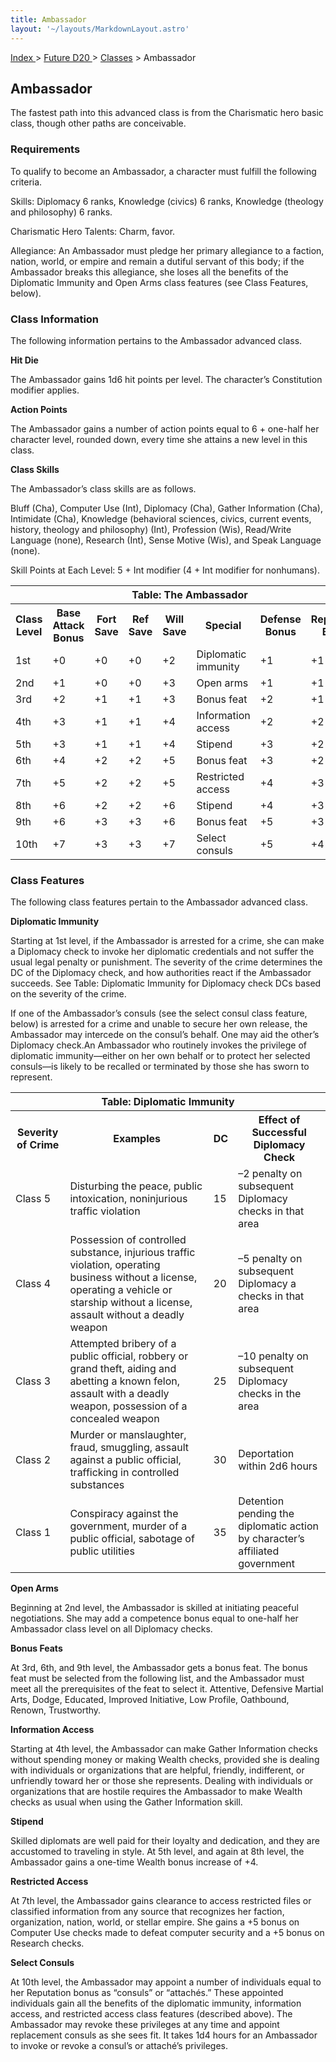 ```yaml
---
title: Ambassador
layout: '~/layouts/MarkdownLayout.astro'
---
```


[ Index ](/) > [ Future D20 ](/future.d20.srd) > [Classes](/future.d20.srd/classes) > Ambassador

## Ambassador

The fastest path into this advanced class is from the Charismatic hero basic
class, though other paths are conceivable.

### Requirements

To qualify to become an Ambassador, a character must fulfill the following
criteria.

Skills: Diplomacy 6 ranks, Knowledge (civics) 6 ranks, Knowledge (theology and
philosophy) 6 ranks.

Charismatic Hero Talents: Charm, favor.

Allegiance: An Ambassador must pledge her primary allegiance to a faction,
nation, world, or empire and remain a dutiful servant of this body; if the
Ambassador breaks this allegiance, she loses all the benefits of the
Diplomatic Immunity and Open Arms class features (see Class Features, below).

### Class Information

The following information pertains to the Ambassador advanced class.

**Hit Die**

The Ambassador gains 1d6 hit points per level. The character’s Constitution
modifier applies.

**Action Points**

The Ambassador gains a number of action points equal to 6 + one-half her
character level, rounded down, every time she attains a new level in this
class.

**Class Skills**

The Ambassador’s class skills are as follows.

Bluff (Cha), Computer Use (Int), Diplomacy (Cha), Gather Information (Cha),
Intimidate (Cha), Knowledge (behavioral sciences, civics, current events,
history, theology and philosophy) (Int), Profession (Wis), Read/Write Language
(none), Research (Int), Sense Motive (Wis), and Speak Language (none).

Skill Points at Each Level: 5 + Int modifier (4 + Int modifier for nonhumans).


<table> <tr><th colspan="9">Table: The Ambassador</th></tr> <tr><th>Class Level</th><th>Base Attack Bonus</th><th>Fort Save</th><th>Ref Save</th><th>Will Save</th><th>Special</th><th>Defense Bonus</th><th>Reputation Bonus</th></tr> <tr><td>1st</td><td>+0</td><td>+0</td><td>+0</td><td>+2</td><td>Diplomatic immunity</td><td>+1</td><td>+1</td></tr> <tr class="shaded"><td>2nd</td><td>+1</td><td>+0</td><td>+0</td><td>+3</td><td>Open arms</td><td>+1</td><td>+1</td></tr> <tr><td>3rd</td><td>+2</td><td>+1</td><td>+1</td><td>+3</td><td>Bonus feat</td><td>+2</td><td>+1</td></tr> <tr class="shaded"><td>4th</td><td>+3</td><td>+1</td><td>+1</td><td>+4</td><td>Information access</td><td>+2</td><td>+2</td></tr> <tr><td>5th</td><td>+3</td><td>+1</td><td>+1</td><td>+4</td><td>Stipend</td><td>+3</td><td>+2</td></tr> <tr class="shaded"><td>6th</td><td>+4</td><td>+2</td><td>+2</td><td>+5</td><td>Bonus feat</td><td>+3</td><td>+2</td></tr> <tr><td>7th</td><td>+5</td><td>+2</td><td>+2</td><td>+5</td><td>Restricted access</td><td>+4</td><td>+3</td></tr> <tr class="shaded"><td>8th</td><td>+6</td><td>+2</td><td>+2</td><td>+6</td><td>Stipend</td><td>+4</td><td>+3</td></tr> <tr><td>9th</td><td>+6</td><td>+3</td><td>+3</td><td>+6</td><td>Bonus feat</td><td>+5</td><td>+3</td></tr> <tr class="shaded"><td>10th</td><td>+7</td><td>+3</td><td>+3</td><td>+7</td><td>Select consuls</td><td>+5</td><td>+4</td></tr> </table>



### Class Features

The following class features pertain to the Ambassador advanced class.

**Diplomatic Immunity**

Starting at 1st level, if the Ambassador is arrested for a crime, she can make
a Diplomacy check to invoke her diplomatic credentials and not suffer the
usual legal penalty or punishment. The severity of the crime determines the DC
of the Diplomacy check, and how authorities react if the Ambassador succeeds.
See Table: Diplomatic Immunity for Diplomacy check DCs based on the severity
of the crime.

If one of the Ambassador’s consuls (see the select consul class feature,
below) is arrested for a crime and unable to secure her own release, the
Ambassador may intercede on the consul’s behalf. One may aid the other’s
Diplomacy check.An Ambassador who routinely invokes the privilege of
diplomatic immunity—either on her own behalf or to protect her selected
consuls—is likely to be recalled or terminated by those she has sworn to
represent.


<table> <tr><th colspan="4">Table: Diplomatic Immunity</th></tr> <tr><th>Severity of Crime</th><th>Examples</th><th>DC</th><th>Effect of Successful Diplomacy Check</th></tr> <tr><td>Class 5</td><td>Disturbing the peace, public intoxication, noninjurious traffic violation</td><td>15</td><td>–2 penalty on subsequent Diplomacy checks in that area</td></tr> <tr class="shaded"><td>Class 4</td><td>Possession of controlled substance, injurious traffic violation, operating business without a license, operating a vehicle or starship without a license, assault without a deadly weapon</td><td>20</td><td>–5 penalty on subsequent Diplomacy a checks in that area</td></tr> <tr><td>Class 3</td><td>Attempted bribery of a public official, robbery or grand theft, aiding and abetting a known felon, assault with a deadly weapon, possession of a concealed weapon</td><td>25</td><td>–10 penalty on subsequent Diplomacy checks in the area</td></tr> <tr class="shaded"><td>Class 2</td><td>Murder or manslaughter, fraud, smuggling, assault against a public official, trafficking in controlled substances</td><td>30</td><td>Deportation within 2d6 hours</td></tr> <tr><td>Class 1</td><td>Conspiracy against the government, murder of a public official, sabotage of public utilities</td><td>35</td><td>Detention pending the diplomatic action by character’s affiliated government</td></tr> </table>


 **Open Arms**

Beginning at 2nd level, the Ambassador is skilled at initiating peaceful
negotiations. She may add a competence bonus equal to one-half her Ambassador
class level on all Diplomacy checks.

**Bonus Feats**

At 3rd, 6th, and 9th level, the Ambassador gets a bonus feat. The bonus feat
must be selected from the following list, and the Ambassador must meet all the
prerequisites of the feat to select it. Attentive, Defensive Martial Arts,
Dodge, Educated, Improved Initiative, Low Profile, Oathbound, Renown,
Trustworthy.

**Information Access**

Starting at 4th level, the Ambassador can make Gather Information checks
without spending money or making Wealth checks, provided she is dealing with
individuals or organizations that are helpful, friendly, indifferent, or
unfriendly toward her or those she represents. Dealing with individuals or
organizations that are hostile requires the Ambassador to make Wealth checks
as usual when using the Gather Information skill.

**Stipend**

Skilled diplomats are well paid for their loyalty and dedication, and they are
accustomed to traveling in style. At 5th level, and again at 8th level, the
Ambassador gains a one-time Wealth bonus increase of +4.

**Restricted Access**

At 7th level, the Ambassador gains clearance to access restricted files or
classified information from any source that recognizes her faction,
organization, nation, world, or stellar empire. She gains a +5 bonus on
Computer Use checks made to defeat computer security and a +5 bonus on
Research checks.

**Select Consuls**

At 10th level, the Ambassador may appoint a number of individuals equal to her
Reputation bonus as “consuls” or “attachés.” These appointed individuals gain
all the benefits of the diplomatic immunity, information access, and
restricted access class features (described above). The Ambassador may revoke
these privileges at any time and appoint replacement consuls as she sees fit.
It takes 1d4 hours for an Ambassador to invoke or revoke a consul’s or
attaché’s privileges.

